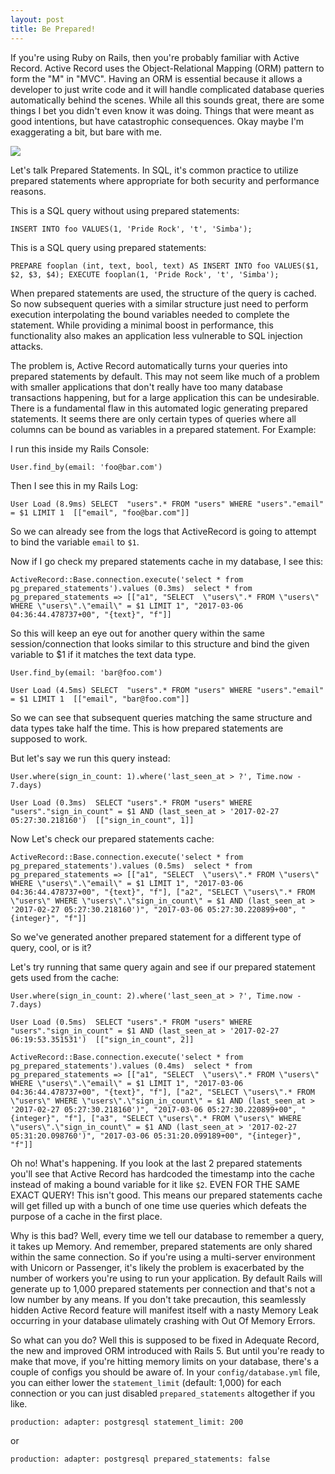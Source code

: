 ```yaml
---
layout: post
title: Be Prepared!
---
```


If you're using Ruby on Rails, then you're probably familiar with Active Record. Active Record uses the Object-Relational Mapping (ORM) pattern to form the "M" in "MVC". Having an ORM is essential because it allows a developer to just write code and it will handle complicated database queries automatically behind the scenes. While all this sounds great, there are some things I bet you didn't even know it was doing. Things that were meant as good intentions, but have catastrophic consequences. Okay maybe I'm exaggerating a bit, but bare with me.

![](http://3.bp.blogspot.com/-h2H0nSyKAWg/VbprTMnXXtI/AAAAAAAAFXQ/INfLZ1zC8dw/s1600/BePrepared.gif)

Let's talk Prepared Statements. In SQL, it's common practice to utilize prepared statements where appropriate for both security and performance reasons.

This is a SQL query without using prepared statements:

`INSERT INTO foo VALUES(1, 'Pride Rock', 't', 'Simba');`

This is a SQL query using prepared statements:

`PREPARE fooplan (int, text, bool, text) AS
    INSERT INTO foo VALUES($1, $2, $3, $4);
EXECUTE fooplan(1, 'Pride Rock', 't', 'Simba');`

When prepared statements are used, the structure of the query is cached. So now subsequent queries with a similar structure just need to perform execution interpolating the bound variables needed to complete the statement. While providing a minimal boost in performance, this functionality also makes an application less vulnerable to SQL injection attacks.

The problem is, Active Record automatically turns your queries into prepared statements by default. This may not seem like much of a problem with smaller applications that don't really have too many database transactions happening, but for a large application this can be undesirable. There is a fundamental flaw in this automated logic generating prepared statements. It seems there are only certain types of queries where all columns can be bound as variables in a prepared statement. For Example:

I run this inside my Rails Console:

`User.find_by(email: 'foo@bar.com')`

Then I see this in my Rails Log:

`User Load (8.9ms) SELECT  "users".* FROM "users" WHERE "users"."email" = $1 LIMIT 1  [["email", "foo@bar.com"]]`

So we can already see from the logs that ActiveRecord is going to attempt to bind the variable `email` to `$1`.

Now if I go check my prepared statements cache in my database, I see this:

`ActiveRecord::Base.connection.execute('select * from pg_prepared_statements').values
   (0.3ms)  select * from pg_prepared_statements
 => [["a1", "SELECT  \"users\".* FROM \"users\" WHERE \"users\".\"email\" = $1 LIMIT 1", "2017-03-06 04:36:44.478737+00", "{text}", "f"]]`

 So this will keep an eye out for another query within the same session/connection that looks similar to this structure and bind the given variable to $1 if it matches the text data type.

`User.find_by(email: 'bar@foo.com')`

`User Load (4.5ms) SELECT  "users".* FROM "users" WHERE "users"."email" = $1 LIMIT 1  [["email", "bar@foo.com"]]`

So we can see that subsequent queries matching the same structure and data types take half the time. This is how prepared statements are supposed to work.

But let's say we run this query instead:

`User.where(sign_in_count: 1).where('last_seen_at > ?', Time.now - 7.days)`

`User Load (0.3ms)  SELECT "users".* FROM "users" WHERE "users"."sign_in_count" = $1 AND (last_seen_at > '2017-02-27 05:27:30.218160')  [["sign_in_count", 1]]`

Now Let's check our prepared statements cache:

`ActiveRecord::Base.connection.execute('select * from pg_prepared_statements').values
   (0.5ms)  select * from pg_prepared_statements
 => [["a1", "SELECT  \"users\".* FROM \"users\" WHERE \"users\".\"email\" = $1 LIMIT 1", "2017-03-06 04:36:44.478737+00", "{text}", "f"],
     ["a2", "SELECT \"users\".* FROM \"users\" WHERE \"users\".\"sign_in_count\" = $1 AND (last_seen_at > '2017-02-27 05:27:30.218160')", "2017-03-06 05:27:30.220899+00", "{integer}", "f"]]`

So we've generated another prepared statement for a different type of query, cool, or is it?

Let's try running that same query again and see if our prepared statement gets used from the cache:

`User.where(sign_in_count: 2).where('last_seen_at > ?', Time.now - 7.days)`

`User Load (0.5ms)  SELECT "users".* FROM "users" WHERE "users"."sign_in_count" = $1 AND (last_seen_at > '2017-02-27 06:19:53.351531')  [["sign_in_count", 2]]`

`ActiveRecord::Base.connection.execute('select * from pg_prepared_statements').values
   (0.4ms)  select * from pg_prepared_statements
 => [["a1", "SELECT  \"users\".* FROM \"users\" WHERE \"users\".\"email\" = $1 LIMIT 1", "2017-03-06 04:36:44.478737+00", "{text}", "f"],
     ["a2", "SELECT \"users\".* FROM \"users\" WHERE \"users\".\"sign_in_count\" = $1 AND (last_seen_at > '2017-02-27 05:27:30.218160')", "2017-03-06 05:27:30.220899+00", "{integer}", "f"],
     ["a3", "SELECT \"users\".* FROM \"users\" WHERE \"users\".\"sign_in_count\" = $1 AND (last_seen_at > '2017-02-27 05:31:20.098760')", "2017-03-06 05:31:20.099189+00", "{integer}", "f"]]`

Oh no! What's happening. If you look at the last 2 prepared statements you'll see that Active Record has hardcoded the timestamp into the cache instead of making a bound variable for it like `$2`. EVEN FOR THE SAME EXACT QUERY! This isn't good. This means our prepared statements cache will get filled up with a bunch of one time use queries which defeats the purpose of a cache in the first place.

Why is this bad? Well, every time we tell our database to remember a query, it takes up Memory. And remember, prepared statements are only shared within the same connection. So if you're using a multi-server environment with Unicorn or Passenger, it's likely the problem is exacerbated by the number of workers you're using to run your application. By default Rails will generate up to 1,000 prepared statements per connection and that's not a low number by any means. If you don't take precaution, this seamlessly hidden Active Record feature will manifest itself with a nasty Memory Leak occurring in your database ulimately crashing with Out Of Memory Errors.

So what can you do? Well this is supposed to be fixed in Adequate Record, the new and improved ORM introduced with Rails 5. But until you're ready to make that move, if you're hitting memory limits on your database, there's a couple of configs you should be aware of. In your `config/database.yml` file, you can either lower the `statement_limit` (default: 1,000) for each connection or you can just disabled `prepared_statements` altogether if you like.

`production:
  adapter: postgresql
  statement_limit: 200`

  or

`production:
  adapter: postgresql
  prepared_statements: false`
